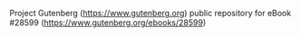 Project Gutenberg (https://www.gutenberg.org) public repository for eBook #28599 (https://www.gutenberg.org/ebooks/28599)
